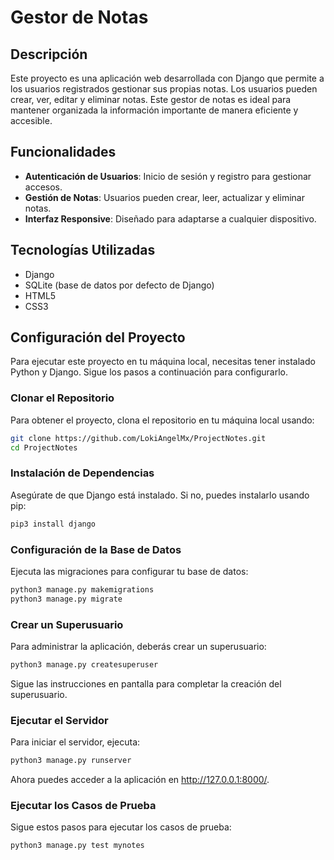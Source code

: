 # Gestor de Notas

## Descripción
Este proyecto es una aplicación web desarrollada con Django que permite a los usuarios registrados gestionar sus propias notas. Los usuarios pueden crear, ver, editar y eliminar notas. Este gestor de notas es ideal para mantener organizada la información importante de manera eficiente y accesible.

## Funcionalidades
- **Autenticación de Usuarios**: Inicio de sesión y registro para gestionar accesos.
- **Gestión de Notas**: Usuarios pueden crear, leer, actualizar y eliminar notas.
- **Interfaz Responsive**: Diseñado para adaptarse a cualquier dispositivo.

## Tecnologías Utilizadas
- Django
- SQLite (base de datos por defecto de Django)
- HTML5
- CSS3

## Configuración del Proyecto
Para ejecutar este proyecto en tu máquina local, necesitas tener instalado Python y Django. Sigue los pasos a continuación para configurarlo.

### Clonar el Repositorio
Para obtener el proyecto, clona el repositorio en tu máquina local usando:

```bash
git clone https://github.com/LokiAngelMx/ProjectNotes.git
cd ProjectNotes
```

### Instalación de Dependencias
Asegúrate de que Django está instalado. Si no, puedes instalarlo usando pip:
```bash
pip3 install django
```

### Configuración de la Base de Datos
Ejecuta las migraciones para configurar tu base de datos:
```bash
python3 manage.py makemigrations
python3 manage.py migrate
```

### Crear un Superusuario
Para administrar la aplicación, deberás crear un superusuario:
```bash
python3 manage.py createsuperuser
```
Sigue las instrucciones en pantalla para completar la creación del superusuario.

### Ejecutar el Servidor
Para iniciar el servidor, ejecuta:
```bash
python3 manage.py runserver
```
Ahora puedes acceder a la aplicación en http://127.0.0.1:8000/.

### Ejecutar los Casos de Prueba
Sigue estos pasos para ejecutar los casos de prueba:
```bash
python3 manage.py test mynotes
```
